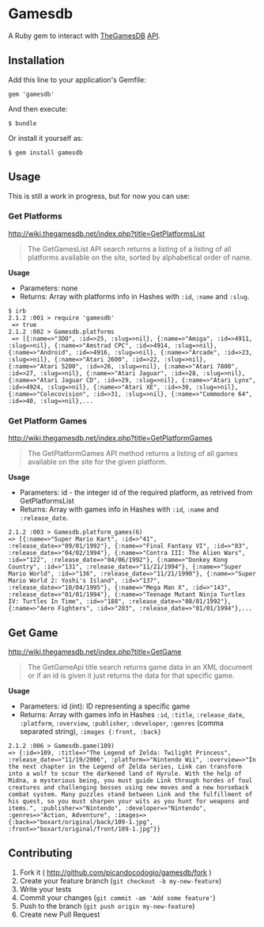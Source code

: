 # Gamesdb

A Ruby gem to interact with [TheGamesDB](http://thegamesdb.net) [API](http://wiki.thegamesdb.net/index.php?title=API_Introduction).

## Installation

Add this line to your application's Gemfile:

    gem 'gamesdb'

And then execute:

    $ bundle

Or install it yourself as:

    $ gem install gamesdb

## Usage

This is still a work in progress, but for now you can use:

### Get Platforms
http://wiki.thegamesdb.net/index.php?title=GetPlatformsList
>The GetGamesList API search returns a listing of a listing of all platforms available on the site, sorted by alphabetical order of name.

**Usage**

* Parameters: none
* Returns: Array with platforms info in Hashes with `:id`, `:name` and `:slug`.

```
$ irb
2.1.2 :001 > require 'gamesdb'
 => true
2.1.2 :002 > Gamesdb.platforms
 => [{:name=>"3DO", :id=>25, :slug=>nil}, {:name=>"Amiga", :id=>4911, :slug=>nil}, {:name=>"Amstrad CPC", :id=>4914, :slug=>nil}, {:name=>"Android", :id=>4916, :slug=>nil}, {:name=>"Arcade", :id=>23, :slug=>nil}, {:name=>"Atari 2600", :id=>22, :slug=>nil}, {:name=>"Atari 5200", :id=>26, :slug=>nil}, {:name=>"Atari 7800", :id=>27, :slug=>nil}, {:name=>"Atari Jaguar", :id=>28, :slug=>nil}, {:name=>"Atari Jaguar CD", :id=>29, :slug=>nil}, {:name=>"Atari Lynx", :id=>4924, :slug=>nil}, {:name=>"Atari XE", :id=>30, :slug=>nil}, {:name=>"Colecovision", :id=>31, :slug=>nil}, {:name=>"Commodore 64", :id=>40, :slug=>nil},...
```

### Get Platform Games
http://wiki.thegamesdb.net/index.php?title=GetPlatformGames
>The GetPlatformGames API method returns a listing of all games available on the site for the given platform.

**Usage**

* Parameters: id - the integer id of the required platform, as retrived from GetPlatformsList
* Returns: Array with games info in Hashes with `:id`, `:name` and `:release_date`.

```
2.1.2 :003 > Gamesdb.platform_games(6)
=> [{:name=>"Super Mario Kart", :id=>"41", :release_date=>"09/01/1992"}, {:name=>"Final Fantasy VI", :id=>"83", :release_date=>"04/02/1994"}, {:name=>"Contra III: The Alien Wars", :id=>"122", :release_date=>"04/06/1992"}, {:name=>"Donkey Kong Country", :id=>"131", :release_date=>"11/21/1994"}, {:name=>"Super Mario World", :id=>"136", :release_date=>"11/21/1990"}, {:name=>"Super Mario World 2: Yoshi's Island", :id=>"137", :release_date=>"10/04/1995"}, {:name=>"Mega Man X", :id=>"143", :release_date=>"01/01/1994"}, {:name=>"Teenage Mutant Ninja Turtles IV: Turtles In Time", :id=>"188", :release_date=>"08/01/1992"}, {:name=>"Aero Fighters", :id=>"203", :release_date=>"01/01/1994"},...
```

## Get Game
http://wiki.thegamesdb.net/index.php?title=GetGame
>The GetGameApi title search returns game data in an XML document or if an id is given it just returns the data for that specific game.

**Usage**

* Parameters: id (int): ID representing a specific game
* Returns: Array with games info in Hashes `:id`, `:title`, `:release_date`, `:platform`, `:overview`, `:publisher`, `:developer`, `:genres` (comma separated string), `:images {:front, :back}`

```
2.1.2 :006 > Gamesdb.game(109)
=> {:id=>109, :title=>"The Legend of Zelda: Twilight Princess", :release_date=>"11/19/2006", :platform=>"Nintendo Wii", :overview=>"In the next chapter in the Legend of Zelda series, Link can transform into a wolf to scour the darkened land of Hyrule. With the help of Midna, a mysterious being, you must guide Link through hordes of foul creatures and challenging bosses using new moves and a new horseback combat system. Many puzzles stand between Link and the fulfillment of his quest, so you must sharpen your wits as you hunt for weapons and items.", :publisher=>"Nintendo", :developer=>"Nintendo", :genres=>"Action, Adventure", :images=>{:back=>"boxart/original/back/109-1.jpg", :front=>"boxart/original/front/109-1.jpg"}}
```

## Contributing

1. Fork it ( http://github.com/picandocodogio/gamesdb/fork )
2. Create your feature branch (`git checkout -b my-new-feature`)
3. Write your tests
4. Commit your changes (`git commit -am 'Add some feature'`)
5. Push to the branch (`git push origin my-new-feature`)
6. Create new Pull Request
